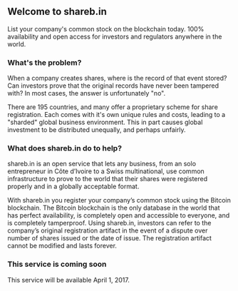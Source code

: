 ## Welcome to shareb.in 

List your company's common stock on the blockchain today. 
100% availability and open access for investors and regulators anywhere in the world.

### What's the problem?

When a company creates shares, where is the record of that event stored? Can investors prove that the original records have never been tampered with? In most cases, the answer is unfortunately "no". 

There are 195 countries, and many offer a proprietary scheme for share registration. Each comes with it's own unique rules and costs, leading to a "sharded" global business environment. This in part causes global investment to be distributed unequally, and perhaps unfairly.

### What does shareb.in do to help?

shareb.in is an open service that lets any business, from an solo entrepreneur in Côte d’Ivoire to a Swiss multinational, use common infrastructure to prove to the world that their shares were registered properly and in a globally acceptable format. 

With shareb.in you register your company’s common stock using the Bitcoin blockchain. The Bitcoin blockchain is the only database in the world that has perfect availability, is completely open and accessible to everyone, and is completely tamperproof. Using shareb.in, investors can refer to the company’s original registration artifact in the event of a dispute over number of shares issued or the date of issue. The registration artifact cannot be modified and lasts forever. 


### This service is coming soon

This service will be available April 1, 2017. 
